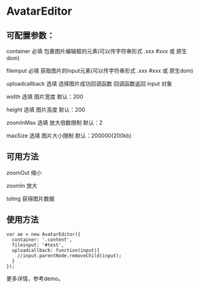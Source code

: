 # AvatarEditor

## 可配置参数：

container 必填 包裹图片编辑框的元素(可以传字符串形式 .xxx #xxx 或 原生dom)

fileinput 必填 获取图片的input元素(可以传字符串形式 .xxx #xxx 或 原生dom)

uploadcallback 选填 选择图片成功回调函数 回调函数返回 input 对象

width 选填 图片宽度 默认：200

height 选填 图片高度 默认：200

zoomInMax 选填 放大倍数限制 默认：2

maxSize 选填 图片大小限制 默认：200000(200kb)

## 可用方法

zoomOut 缩小

zoomIn 放大

toImg 获得图片数据

## 使用方法

```
var ae = new AvatarEditor({
  container: '.content',
  fileinput: '#test',
  uploadcallback: function(input){
    //input.parentNode.removeChild(input);
  }
});
```
更多详情，参考demo。